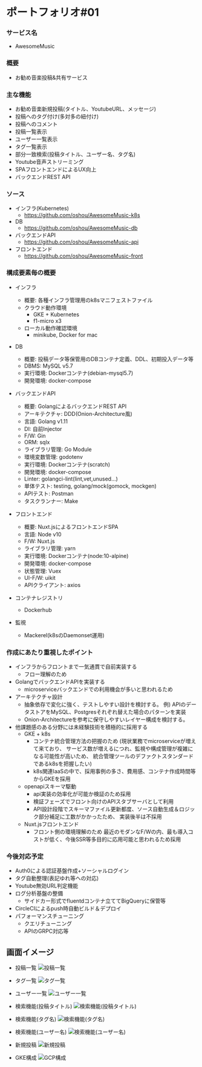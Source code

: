 # ポートフォリオ#01

### サービス名
- AwesomeMusic

### 概要
- お勧め音楽投稿&共有サービス

### 主な機能
- お勧め音楽新規投稿(タイトル、YoutubeURL、メッセージ)
- 投稿へのタグ付け(多対多の紐付け)
- 投稿へのコメント
- 投稿一覧表示
- ユーザー一覧表示
- タグ一覧表示
- 部分一致検索(投稿タイトル、ユーザー名、タグ名)
- Youtube音声ストリーミング
- SPAフロントエンドによるUX向上
- バックエンドREST API

### ソース
- インフラ(Kubernetes)
  - https://github.com/oshou/AwesomeMusic-k8s
- DB
  - https://github.com/oshou/AwesomeMusic-db
- バックエンドAPI
  - https://github.com/oshou/AwesomeMusic-api
- フロントエンド
  - https://github.com/oshou/AwesomeMusic-front

### 構成要素毎の概要
- インフラ
  - 概要: 各種インフラ管理用のk8sマニフェストファイル
  - クラウド動作環境
    - GKE + Kubernetes
    - f1-micro x3
  - ローカル動作確認環境
    - minikube, Docker for mac

- DB
  - 概要: 投稿データ等保管用のDBコンテナ定義、DDL、初期投入データ等
  - DBMS: MySQL v5.7
  - 実行環境: Dockerコンテナ(debian-mysql5.7)
  - 開発環境: docker-compose

- バックエンドAPI
  - 概要: GolangによるバックエンドREST API
  - アーキテクチャ: DDD(Onion-Architecture風)
  - 言語: Golang v1.11
  - DI: 自前Injector
  - F/W: Gin
  - ORM: sqlx
  - ライブラリ管理: Go Module
  - 環境変数管理: godotenv
  - 実行環境: Dockerコンテナ(scratch)
  - 開発環境: docker-compose
  - Linter: golangci-lint(lint,vet,unused...)
  - 単体テスト: testing, golang/mock(gomock, mockgen)
  - APIテスト: Postman
  - タスクランナー: Make

- フロントエンド
  - 概要: Nuxt.jsによるフロントエンドSPA
  - 言語: Node v10
  - F/W: Nuxt.js
  - ライブラリ管理: yarn
  - 実行環境: Dockerコンテナ(node:10-alpine)
  - 開発環境: docker-compose
  - 状態管理: Vuex
  - UI-F/W: uikit
  - APIクライアント: axios

- コンテナレジストリ
  - Dockerhub

- 監視
  - Mackerel(k8sのDaemonset運用)

### 作成にあたり重視したポイント
- インフラからフロントまで一気通貫で自前実装する
  - フロー理解のため
- GolangでバックエンドAPIを実装する
  - microserviceバックエンドでの利用機会が多いと思われるため
- アーキテクチャ設計
  - 抽象依存で変化に強く、テストしやすい設計を検討する。
    例) APIのデータストアをMySQL、Postgresそれぞれ替えた場合のパターンを実装
  - Onion-Architectureを参考に保守しやすいレイヤー構成を検討する。
- 他課題感のある分野には未経験技術を積極的に採用する
  - GKE + k8s
    - コンテナ統合管理方法の把握のため
      (現状業務でmicroserviceが増えて来ており、
       サービス数が増えるにつれ、監視や構成管理が複雑になる可能性が高いため、
       統合管理ツールのデファクトスタンダードであるk8sを把握したい)
    - k8s関連IaaSの中で、採用事例の多さ、費用感、コンテナ作成時間等からGKEを採用
  - openapiスキーマ駆動
    - api実装の効率化が可能か検証のため採用
    - 検証フェーズでフロント向けのAPIスタブサーバとして利用
    - API設計段階でスキーマファイル更新都度、ソース自動生成＆ロジック部分補足に工数がかかったため、
      実装後半は不採用
  - Nuxt.jsフロントエンド
    - フロント側の環境理解のため
      最近のモダンなF/Wの内、最も導入コストが低く、今後SSR等多目的に応用可能と思われるため採用

### 今後対応予定
- Auth0による認証基盤作成+ソーシャルログイン
- タグ自動整理(表記ゆれ等への対応)
- Youtube無効URL判定機能
- ログ分析基盤の整備
  - サイドカー形式でfluentdコンテナ立ててBigQueryに保管等
- CircleCIによるpush時自動ビルド＆デプロイ
- パフォーマンスチューニング
  - クエリチューニング
  - APIのGRPC対応等

## 画面イメージ
- 投稿一覧
![投稿一覧](https://github.com/oshou/Portfolio/blob/master/img/post_summary.png)

- タグ一覧
![タグ一覧](https://github.com/oshou/Portfolio/blob/master/img/tag_summary.png)

- ユーザー一覧
![ユーザー一覧](https://github.com/oshou/Portfolio/blob/master/img/user_summary.png)

- 検索機能(投稿タイトル)
![検索機能(投稿タイトル)](https://github.com/oshou/Portfolio/blob/master/img/search_post_title.png)

- 検索機能(タグ名)
![検索機能(タグ名)](https://github.com/oshou/Portfolio/blob/master/img/search_tag_name.png)

- 検索機能(ユーザー名)
![検索機能(ユーザー名)](https://github.com/oshou/Portfolio/blob/master/img/search_user_name.png)

- 新規投稿
![新規投稿](https://github.com/oshou/Portfolio/blob/master/img/add_post.png)

- GKE構成
![GCP構成](https://github.com/oshou/Portfolio/blob/master/img/gke_cluster.png)
